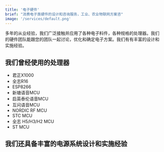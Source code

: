 ```yaml
---
title: '电子硬件'
brief: "消费电子类硬件的设计和咨询服务，工业、农业物联网方案咨"
image: '/services/default.png'
---
```


多年的从业经验，我们广泛接触并应用了各种电子料件，各种规格的处理器。我们的硬件团队能跟您的团队一起讨论，优化和确定电子方案。我们有有丰富的设计和实施经验。

## 我们曾经使用的处理器

- 君正X1000
- 全志R16
- ESP8266
- 新塘语音MCU
- 启英泰伦语音MCU
- 互问语音MCU
- NORDIC RF MCU
- STC MCU
- 全志 H5/H3/H2 MCU
- ST MCU

## 我们还具备丰富的电源系统设计和实施经验


